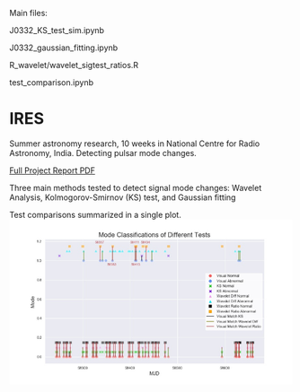 Main files:

J0332_KS_test_sim.ipynb

J0332_gaussian_fitting.ipynb

R_wavelet/wavelet_sigtest_ratios.R

test_comparison.ipynb

# IRES
Summer astronomy research, 10 weeks in National Centre for Radio Astronomy, India. Detecting pulsar mode changes.

[Full Project Report PDF](IRES_Report.pdf)

Three main methods tested to detect signal mode changes: Wavelet Analysis, Kolmogorov-Smirnov (KS) test, and Gaussian fitting

Test comparisons summarized in a single plot.
![Alt text](/plots/test_comp.jpeg)
